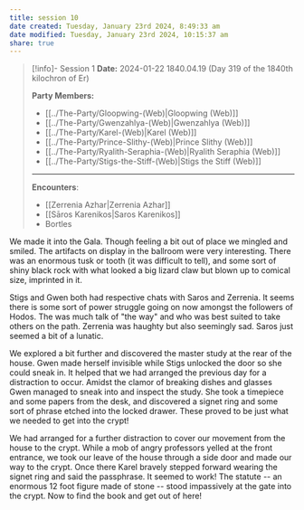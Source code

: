 ```yaml
---
title: session 10
date created: Tuesday, January 23rd 2024, 8:49:33 am
date modified: Tuesday, January 23rd 2024, 10:15:37 am
share: true
---
```



> [!info]- Session 1 **Date:** 2024-01-22 1840.04.19 (Day 319 of the 1840th kilochron of Er) 
>
> **Party Members:**
> 
> - [[../The-Party/Gloopwing-(Web)|Gloopwing (Web)]]
> - [[../The-Party/Gwenzahlya-(Web)|Gwenzahlya (Web)]]
> - [[../The-Party/Karel-(Web)|Karel (Web)]]
> - [[../The-Party/Prince-Slithy-(Web)|Prince Slithy (Web)]]
> - [[../The-Party/Ryalith-Seraphia-(Web)|Ryalith Seraphia (Web)]]
> - [[../The-Party/Stigs-the-Stiff-(Web)|Stigs the Stiff (Web)]]
> 
> ---
> 
> **Encounters**:
> 
> - [[Zerrenia Azhar|Zerrenia Azhar]] 
> - [[Sāros Karenikos|Saros Karenikos]]
> - Bortles 

We made it into the Gala. Though feeling a bit out of place we mingled and smiled. The artifacts on display in the ballroom were very interesting. There was an enormous tusk or tooth (it was difficult to tell), and some sort of shiny black rock with what looked a big lizard claw but blown up to comical size, imprinted in it. 

Stigs and Gwen both had respective chats with Saros and Zerrenia. It seems there is some sort of power struggle going on now amongst the followers of Hodos. The was much talk of "the way" and who was best suited to take others on the path. Zerrenia was haughty but also seemingly sad. Saros just seemed a bit of a lunatic. 

We explored a bit further and discovered the master study at the rear of the house. Gwen made herself invisible while Stigs unlocked the door so she could sneak in. It helped that we had arranged the previous day for a distraction to occur. Amidst the clamor of breaking dishes and glasses Gwen managed to sneak into and inspect the study. She took a timepiece and some papers from the desk, and discovered a signet ring and some sort of phrase etched into the locked drawer. These proved to be just what we needed to get into the crypt! 

We had arranged for a further distraction to cover our movement from the house to the crypt. While a mob of angry professors yelled at the front entrance, we took our leave of the house through a side door and made our way to the crypt. Once there Karel bravely stepped forward wearing the signet ring and said the passphrase. It seemed to work! The statute -- an enormous 12 foot figure made of stone -- stood impassively at the gate into the crypt. Now to find the book and get out of here!
